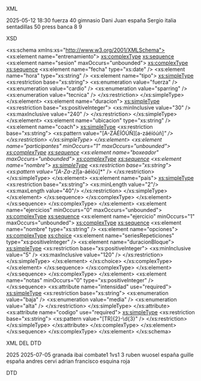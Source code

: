 XML

<?xml version="1.0" encoding="UTF-8"?>
<entrenamiento xmlns:xsi="http://www.w3.org/2001/XMLSchema-instance"
    xsi:noNamespaceSchemaLocation="entrenamiento.xsd">
    <sesion intensidad= "baja" codigo="TR-402">
        <fecha>2025-05-12</fecha>
        <hora>18:30</hora>
        <tipo>fuerza</tipo>
        <duracion>40</duracion>
        <ubicacion>gimnasio</ubicacion>
        <coach>Dani</coach>
        <participantes>
            <boxeador>
                <nombre>Juan</nombre>
                <pais>españa</pais>
            </boxeador>
            <boxeador>
                <nombre>Sergio</nombre>
                <pais>italia</pais>
            </boxeador>
        </participantes>
        <ejercicios> 
            <ejercicio>
                <nombre>sentadillas</nombre>
                <opciones>
                    <duracionBloque>50</duracionBloque>
                </opciones>
            </ejercicio>
            <ejercicio>
                <nombre>press banca</nombre>
                <opciones>
                    <seriesRepeticiones>8</seriesRepeticiones>
                </opciones>
            </ejercicio>
        </ejercicios>
        <notas>9</notas>
    </sesion>
</entrenamiento>


XSD
<?xml version="1.0" encoding="UTF-8"?>
<xs:schema xmlns:xs="http://www.w3.org/2001/XMLSchema">
    <xs:element name="entrenamiento">
        <xs:complexType>
            <xs:sequence>
                <xs:element name="sesion" maxOccurs="unbounded">
                    <xs:complexType>
                        <xs:sequence>
                            <xs:element name="fecha" type="xs:date" />
                            <xs:element name="hora" type="xs:string" />
                            <xs:element name="tipo">
                                <xs:simpleType>
                                    <xs:restriction base="xs:string">
                                        <xs:enumeration value="fuerza" />
                                        <xs:enumeration value="cardio" />
                                        <xs:enumeration value="sparring" />
                                        <xs:enumeration value="tecnica" />
                                    </xs:restriction>
                                </xs:simpleType>
                            </xs:element>
                            <xs:element name="duracion">
                                <xs:simpleType>
                                    <xs:restriction base="xs:positiveInteger">
                                        <xs:minInclusive value="30" />
                                        <xs:maxInclusive value="240" />
                                    </xs:restriction>
                                </xs:simpleType>
                            </xs:element>
                            <xs:element name="ubicacion" type="xs:string" />
                            <xs:element name="coach">
                                <xs:simpleType>
                                    <xs:restriction base="xs:string">
                                        <xs:pattern value="[A-ZÁÉÍÓÚÑ][a-záéíóúñ]*" />
                                    </xs:restriction>
                                </xs:simpleType>
                            </xs:element>
                            <xs:element name="participantes" minOccurs="1" maxOccurs="unbounded">
                                <xs:complexType>
                                    <xs:sequence>
                                        <xs:element name="boxeador" maxOccurs="unbounded">
                                            <xs:complexType>
                                                <xs:sequence>
                                                    <xs:element name="nombre">
                                                        <xs:simpleType>
                                                            <xs:restriction base="xs:string">
                                                                <xs:pattern
                                                                    value="[A-Za-z]*[a-áéíóú]*" />
                                                            </xs:restriction>
                                                        </xs:simpleType>
                                                    </xs:element>
                                                    <xs:element name="pais">
                                                        <xs:simpleType>
                                                            <xs:restriction base="xs:string">
                                                                <xs:minLength value="2"/>
                                                                <xs:maxLength value="40"/>
                                                            </xs:restriction>
                                                        </xs:simpleType>
                                                    </xs:element>
                                                </xs:sequence>
                                            </xs:complexType>
                                        </xs:element>
                                    </xs:sequence>
                                </xs:complexType>
                            </xs:element>
                            <xs:element name="ejercicios" minOccurs="0" maxOccurs="unbounded">
                                <xs:complexType>
                                    <xs:sequence>
                                        <xs:element name="ejercicio" minOccurs="1"
                                            maxOccurs="unbounded">
                                            <xs:complexType>
                                                <xs:sequence>
                                                    <xs:element name="nombre" type="xs:string" />
                                                    <xs:element name="opciones">
                                                        <xs:complexType>
                                                            <xs:choice>
                                                                <xs:element
                                                                    name="seriesRepeticiones"
                                                                    type="xs:positiveInteger" />
                                                                <xs:element name="duracionBloque">
                                                                    <xs:simpleType>
                                                                        <xs:restriction
                                                                            base="xs:positiveInteger">
                                                                            <xs:minInclusive
                                                                                value="5" />
                                                                            <xs:maxInclusive
                                                                                value="120" />
                                                                        </xs:restriction>
                                                                    </xs:simpleType>
                                                                </xs:element>
                                                            </xs:choice>
                                                        </xs:complexType>
                                                    </xs:element>
                                                </xs:sequence>
                                            </xs:complexType>
                                        </xs:element>
                                    </xs:sequence>
                                </xs:complexType>
                            </xs:element>
                            <xs:element name="notas" minOccurs="0" type="xs:positiveInteger" />
                        </xs:sequence>
                        <xs:attribute name="intensidad" use="required">
                            <xs:simpleType>
                                <xs:restriction base="xs:string">
                                    <xs:enumeration value="baja" />
                                    <xs:enumeration value="media" />
                                    <xs:enumeration value="alta" />
                                </xs:restriction>
                            </xs:simpleType>
                        </xs:attribute>
                        <xs:attribute name="codigo" use="required">
                            <xs:simpleType>
                                <xs:restriction base="xs:string">
                                    <xs:pattern value="[TR]{2}-\d{3}" />
                                </xs:restriction>
                            </xs:simpleType>
                        </xs:attribute>
                    </xs:complexType>
                </xs:element>
            </xs:sequence>
        </xs:complexType>
    </xs:element>
</xs:schema>


XML DEL DTD
<?xml version="1.0" encoding="UTF-8"?>
<!DOCTYPE velada SYSTEM "velada.dtd">
<velada>
    <edicion>2025</edicion>
    <fecha>2025-07-05</fecha>
    <sede>granada</sede>
    <presentador>ibai</presentador>
    <combates>
        <titulo>combate1</titulo>
        <categoria>1vs1</categoria>
        <asaltos>3</asaltos>
        <boxeadores>
            <rojo>
                <nombre>ruben</nombre>
                <alias>wuosel</alias>
                <pais>españa</pais>
            </rojo>
            <azul>
                <nombre>guille</nombre>
                <alias></alias>
                <pais>españa</pais>
            </azul>
        </boxeadores>
        <arbitro>andres</arbitro>
        <jueces>cervi</jueces>
        <jueces>adrian</jueces>
        <jueces>francisco</jueces>
        <resultado>esquina roja</resultado>
        <notas></notas>
    </combates>
</velada>

DTD
<!ELEMENT velada (edicion, fecha, sede, presentador,combates+)>
<!ELEMENT edicion (#PCDATA)>
<!ELEMENT fecha (#PCDATA)>
<!ELEMENT sede (#PCDATA)>
<!ELEMENT presentador (#PCDATA)>
<!ELEMENT combates (titulo, categoria, asaltos, boxeadores, arbitro, jueces+, resultado, notas?)>
<!ELEMENT titulo (#PCDATA)>
<!ELEMENT categoria (#PCDATA)>
<!ELEMENT asaltos (#PCDATA)>
<!ELEMENT boxeadores (rojo, azul)>
<!ELEMENT rojo (nombre, alias*, pais)>
<!ELEMENT nombre (#PCDATA)>
<!ELEMENT alias (#PCDATA)>
<!ELEMENT pais (#PCDATA)>
<!ELEMENT azul (nombre, alias*, pais)>
<!ELEMENT arbitro (#PCDATA)>
<!ELEMENT jueces (#PCDATA)>
<!ELEMENT resultado (#PCDATA)>
<!ELEMENT notas (#PCDATA)>

